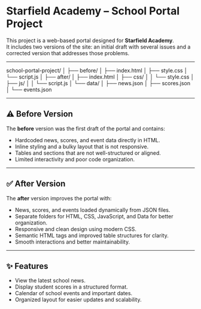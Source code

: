 # Starfield Academy – School Portal Project

This project is a web-based portal designed for **Starfield Academy**.  
It includes two versions of the site: an initial draft with several issues and a corrected version that addresses those problems.

---
school-portal-project/
│
├── before/
│   ├── index.html
│   ├── style.css
│   └── script.js
│
├── after/
│   ├── index.html
│   ├── css/
│   │   └── style.css
│   ├── js/
│   │   └── script.js
│   └── data/
│       ├── news.json
│       ├── scores.json
│       └── events.json


---

## ⚠️ Before Version
The **before** version was the first draft of the portal and contains:
- Hardcoded news, scores, and event data directly in HTML.  
- Inline styling and a bulky layout that is not responsive.  
- Tables and sections that are not well-structured or aligned.  
- Limited interactivity and poor code organization.  

---

## ✅ After Version
The **after** version improves the portal with:
- News, scores, and events loaded dynamically from JSON files.  
- Separate folders for HTML, CSS, JavaScript, and Data for better organization.  
- Responsive and clean design using modern CSS.  
- Semantic HTML tags and improved table structures for clarity.  
- Smooth interactions and better maintainability.  

---

## ✨ Features
- View the latest school news.  
- Display student scores in a structured format.  
- Calendar of school events and important dates.  
- Organized layout for easier updates and scalability.
